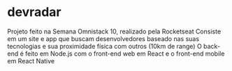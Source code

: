 # devradar
Projeto feito na Semana Omnistack 10, realizado pela Rocketseat
Consiste em um site e app que buscam desenvolvedores baseado nas suas tecnologias e sua proximidade física com outros (10km de range)
O back-end é feito em Node.js com o front-end web em React e o front-end mobile em React Native
